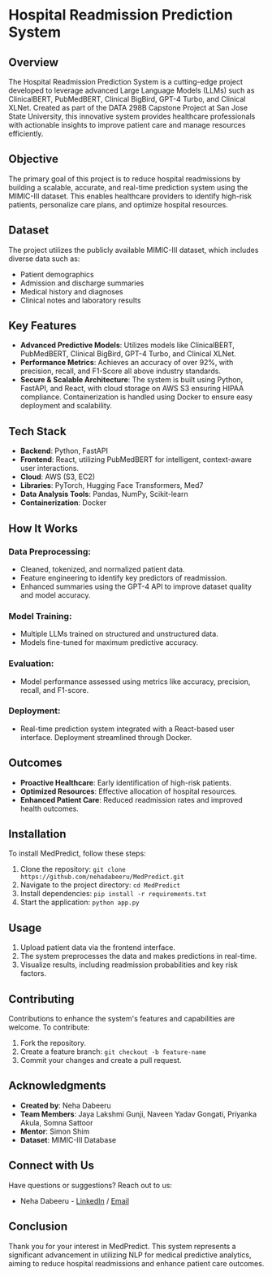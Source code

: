 # Hospital Readmission Prediction System

## Overview
The Hospital Readmission Prediction System is a cutting-edge project developed to leverage advanced Large Language Models (LLMs) such as ClinicalBERT, PubMedBERT, Clinical BigBird, GPT-4 Turbo, and Clinical XLNet. Created as part of the DATA 298B Capstone Project at San Jose State University, this innovative system provides healthcare professionals with actionable insights to improve patient care and manage resources efficiently.

## Objective
The primary goal of this project is to reduce hospital readmissions by building a scalable, accurate, and real-time prediction system using the MIMIC-III dataset. This enables healthcare providers to identify high-risk patients, personalize care plans, and optimize hospital resources.

## Dataset
The project utilizes the publicly available MIMIC-III dataset, which includes diverse data such as:
- Patient demographics
- Admission and discharge summaries
- Medical history and diagnoses
- Clinical notes and laboratory results

## Key Features
- **Advanced Predictive Models**: Utilizes models like ClinicalBERT, PubMedBERT, Clinical BigBird, GPT-4 Turbo, and Clinical XLNet.
- **Performance Metrics**: Achieves an accuracy of over 92%, with precision, recall, and F1-Score all above industry standards.
- **Secure & Scalable Architecture**: The system is built using Python, FastAPI, and React, with cloud storage on AWS S3 ensuring HIPAA compliance. Containerization is handled using Docker to ensure easy deployment and scalability.

## Tech Stack
- **Backend**: Python, FastAPI
- **Frontend**: React, utilizing PubMedBERT for intelligent, context-aware user interactions.
- **Cloud**: AWS (S3, EC2)
- **Libraries**: PyTorch, Hugging Face Transformers, Med7
- **Data Analysis Tools**: Pandas, NumPy, Scikit-learn
- **Containerization**: Docker

## How It Works
### Data Preprocessing:
- Cleaned, tokenized, and normalized patient data.
- Feature engineering to identify key predictors of readmission.
- Enhanced summaries using the GPT-4 API to improve dataset quality and model accuracy.

### Model Training:
- Multiple LLMs trained on structured and unstructured data.
- Models fine-tuned for maximum predictive accuracy.

### Evaluation:
- Model performance assessed using metrics like accuracy, precision, recall, and F1-score.

### Deployment:
- Real-time prediction system integrated with a React-based user interface. Deployment streamlined through Docker.

## Outcomes
- **Proactive Healthcare**: Early identification of high-risk patients.
- **Optimized Resources**: Effective allocation of hospital resources.
- **Enhanced Patient Care**: Reduced readmission rates and improved health outcomes.

## Installation
To install MedPredict, follow these steps:
1. Clone the repository: `git clone https://github.com/nehadabeeru/MedPredict.git`
2. Navigate to the project directory: `cd MedPredict`
3. Install dependencies: `pip install -r requirements.txt`
4. Start the application: `python app.py`

## Usage
1. Upload patient data via the frontend interface.
2. The system preprocesses the data and makes predictions in real-time.
3. Visualize results, including readmission probabilities and key risk factors.

## Contributing
Contributions to enhance the system's features and capabilities are welcome. To contribute:
1. Fork the repository.
2. Create a feature branch: `git checkout -b feature-name`
3. Commit your changes and create a pull request.

## Acknowledgments
- **Created by**: Neha Dabeeru
- **Team Members**: Jaya Lakshmi Gunji, Naveen Yadav Gongati, Priyanka Akula, Somna Sattoor
- **Mentor**: Simon Shim
- **Dataset**: MIMIC-III Database

## Connect with Us
Have questions or suggestions? Reach out to us:
- Neha Dabeeru - [LinkedIn](https://www.linkedin.com/in/nehadabeeru/) / [Email](mailto:nehadabeeru04@gmail.com)

## Conclusion
Thank you for your interest in MedPredict. This system represents a significant advancement in utilizing NLP for medical predictive analytics, aiming to reduce hospital readmissions and enhance patient care outcomes.
